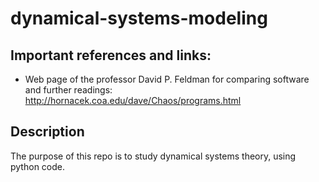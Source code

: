 # dynamical-systems-modeling

## Important references and links:

* Web page of the professor David P. Feldman for comparing software and further readings: http://hornacek.coa.edu/dave/Chaos/programs.html

## Description
The purpose of this repo is to study dynamical systems theory, using python code. 